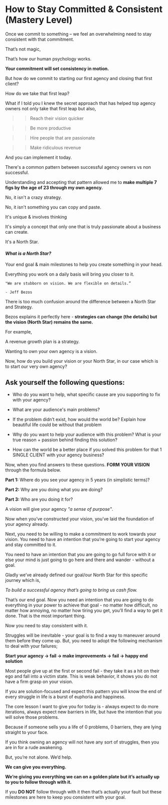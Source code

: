 # How to Stay Committed & Consistent (Mastery Level)

Once we commit to something – we feel an overwhelming need to stay consistent with that commitment.

That’s not magic,

That’s how our human psychology works.

**Your commitment will set consistency in motion.**

But how do we commit to starting our first agency and closing that first client?

How do we take that first leap? 

What if I told you I knew the secret approach that has helped top agency owners not only take that first leap but also, 

>> Reach their vision quicker

>> Be more productive

>> Hire people that are passionate 

>> Make ridiculous revenue

And you can implement it today.

There's a common pattern between successful agency owners vs non successful. 

Understanding and accepting that pattern allowed me to **make multiple 7 figs by the age of 23 through my own agency.**

No, it isn't a crazy strategy. 

No, it isn't something you can copy and paste.

It's unique & involves thinking

It's simply a concept that only one that is truly passionate about a business can create.

It's a North Star.

#### _What is a North Star?_

Your end goal & main milestones to help you create something in your head.

Everything you work on a daily basis will bring you closer to it.


```
"We are stubborn on vision. We are flexible on details.” 

- Jeff Bezos 
```

There is too much confusion around the difference between a North Star and Strategy.

Bezos explains it perfectly here - **strategies can change (the details) but the vision (North Star) remains the same.**

For example,

A revenue growth plan is a strategy.

Wanting to own your own agency is a vision.

Now, how do you build your vision or your North Star, in our case which is to start our very own agency?

## Ask yourself the following questions:

-   Who do you want to help, what specific cause are you supporting to fix with your agency?
    
-   What are your audience's main problems? 
    
-   If the problem didn’t exist, how would the world be? Explain how beautiful life could be without that problem
    
-   Why do you want to help your audience with this problem? What is your true reason + passion behind finding this solution?
    
-   How can the world be a better place if you solved this problem for that 1 SINGLE CLIENT with your agency business?
    

Now, when you find answers to these questions. **FORM YOUR VISION** through the formula below.

**Part 1:** Where do you see your agency in 5 years (in simplistic terms)?

**Part 2:** Why are you doing what you are doing?

**Part 3:** Who are you doing it for?

A vision will give your agency _"a sense of purpose"_.

Now when you’ve constructed your vision, you’ve laid the foundation of your agency already.

Next, you need to be willing to make a commitment to work towards your vision. You need to have an intention that you’re going to start your agency and stay committed to it.

You need to have an intention that you are going to go full force with it or else your mind is just going to go here and there and wander - without a goal. 

Gladly we’ve already defined our goal/our North Star for this specific journey which is, 

_To build a successful agency that’s going to bring us cash flow._

That’s our end goal. Now you need an intention that you are going to do everything in your power to achieve that goal - no matter how difficult, no matter how annoying, no matter how tiring you get, you’ll find a way to get it done. That is the most important thing. 

Now you need to stay consistent with it. 

Struggles will be inevitable - your goal is to find a way to maneuver around them before they come up. But, you need to adopt the following mechanism to deal with your failures;

**Start your agency → fail → make improvements → fail → happy end solution**

Most people give up at the first or second fail - they take it as a hit on their ego and fall into a victim state. This is weak behavior, it shows you do not have a firm grasp on your vision.

If you are solution-focused and expect this pattern you will know the end of every struggle in life is a burst of euphoria and happiness.

The core lesson I want to give you for today is - always expect to do more iterations, always expect new barriers in life, but have the intention that you will solve those problems.

Because if someone sells you a life of 0 problems, 0 barriers, they are lying straight to your face.

If you think owning an agency will not have any sort of struggles, then you are in for a rude awakening.

But, you’re not alone. We’d help.

**We can give you everything.** 

**We’re giving you everything we can on a golden plate but it’s actually up to you to follow through with it.**

If you **DO NOT** follow through with it then that’s actually your fault but these milestones are here to keep you consistent with your goal.